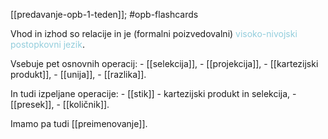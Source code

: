 [[predavanje-opb-1-teden]]; #opb-flashcards 

Vhod in izhod so relacije in je (formalni poizvedovalni) <font color="#92cddc">visoko-nivojski postopkovni jezik</font>.

Vsebuje pet osnovnih operacij:
	- [[selekcija]],
	- [[projekcija]],
	- [[kartezijski produkt]],
	- [[unija]],
	- [[razlika]].
	

In tudi izpeljane operacije:
	- [[stik]] - kartezijski produkt in selekcija,
	- [[presek]],
	- [[količnik]].

Imamo pa tudi [[preimenovanje]].